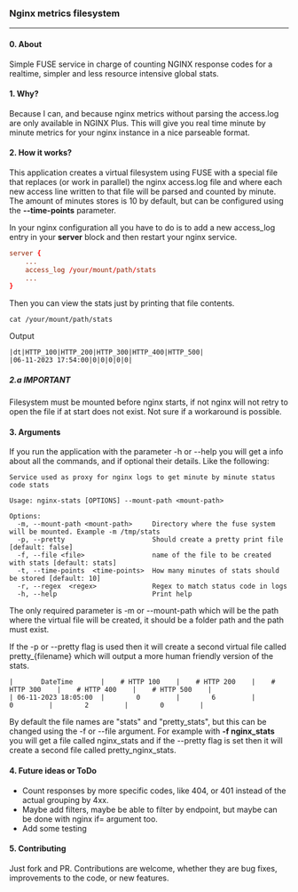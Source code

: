 ### Nginx metrics filesystem
---
#### 0. About

Simple FUSE service in charge of counting NGINX response codes for a realtime, simpler and less resource intensive global stats.

#### 1. Why?

Because I can, and because nginx metrics without parsing the access.log are only available in NGINX Plus. This will give you real time minute by minute metrics for your nginx instance in a nice parseable format. 


#### 2. How it works?

This application creates a virtual filesystem using FUSE with a special file that replaces (or work in parallel) the nginx access.log file and where each new access line written to that file will be parsed and counted by minute. The amount of minutes stores is 10 by default, but can be configured using the **--time-points** parameter.

In your nginx configuration all you have to do is to add a new access_log entry in your **server** block and then restart your nginx service.

```nginx.conf
server {
    ...
    access_log /your/mount/path/stats
    ...
}
```

Then you can view the stats just by printing that file contents.
```
cat /your/mount/path/stats
```
Output
```
|dt|HTTP_100|HTTP_200|HTTP_300|HTTP_400|HTTP_500|
|06-11-2023 17:54:00|0|0|0|0|0|
```

##### 2.a IMPORTANT
Filesystem must be mounted before nginx starts, if not nginx will not retry to open the file if at start does not exist. Not sure if a workaround is possible.

#### 3. Arguments

If you run the application with the parameter -h or --help you will get a info about all the commands, and if optional their details. Like the following:
```
Service used as proxy for nginx logs to get minute by minute status code stats

Usage: nginx-stats [OPTIONS] --mount-path <mount-path>

Options:
  -m, --mount-path <mount-path>     Directory where the fuse system will be mounted. Example -m /tmp/stats
  -p, --pretty                      Should create a pretty print file [default: false]
  -f, --file <file>                 name of the file to be created with stats [default: stats]
  -t, --time-points  <time-points>  How many minutes of stats should be stored [default: 10]
  -r, --regex  <regex>              Regex to match status code in logs
  -h, --help                        Print help
```

The only required parameter is -m or --mount-path which will be the path where the virtual file will be created, it should be a folder path and the path must exist.

If the -p or --pretty flag is used then it will create a second virtual file called pretty_{filename} which will output a more human friendly version of the stats.
```
|       DateTime       |    # HTTP 100    |    # HTTP 200    |    # HTTP 300    |    # HTTP 400    |    # HTTP 500    |
| 06-11-2023 18:05:00  |        0         |        6         |        0         |        2         |        0         |
```

By default the file names are "stats" and "pretty_stats", but this can be changed using the -f or --file argument. For example with **-f nginx_stats** you will get a file called nginx_stats and if the --pretty flag is set then it will create a second file called pretty_nginx_stats.

#### 4. Future ideas or ToDo

- Count responses by more specific codes, like 404, or 401 instead of the actual grouping by 4xx. 
- Maybe add filters, maybe be able to filter by endpoint, but maybe can be done with nginx if= argument too.
- Add some testing


#### 5. Contributing
Just fork and PR. Contributions are welcome, whether they are bug fixes, improvements to the code, or new features.